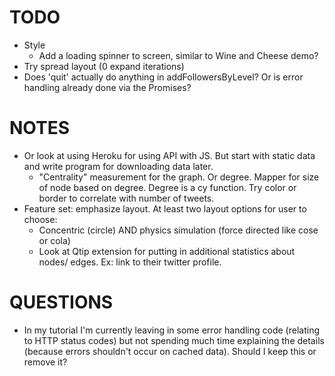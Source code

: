 # TODO
- Style
  - Add a loading spinner to screen, similar to Wine and Cheese demo?
- Try spread layout (0 expand iterations)
- Does 'quit' actually do anything in addFollowersByLevel? Or is error handling already done via the Promises?


# NOTES
- Or look at using Heroku for using API with JS. But start with static data and write program for downloading data later.
  - "Centrality" measurement for the graph. Or degree. Mapper for size of node based on degree. Degree is a cy function. Try color or border to correlate with number of tweets.
- Feature set: emphasize layout. At least two layout options for user to choose:
  - Concentric (circle) AND physics simulation (force directed like cose or cola)
  - Look at Qtip extension for putting in additional statistics about nodes/ edges. Ex: link to their twitter profile.

# QUESTIONS
- In my tutorial I'm currently leaving in some error handling code (relating to HTTP status codes) but not spending much time explaining the details (because errors shouldn't occur on cached data). Should I keep this or remove it?